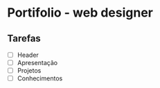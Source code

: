 # Portifolio - web designer

## Tarefas
- [ ] Header
- [ ] Apresentação
- [ ] Projetos
- [ ] Conhecimentos